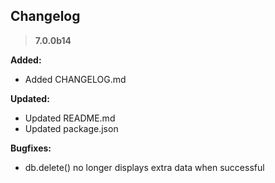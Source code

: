 ## Changelog

> **7.0.0b14**

**Added:**
- Added CHANGELOG.md

**Updated:**
- Updated README.md
- Updated package.json

**Bugfixes:**
- db.delete() no longer displays extra data when successful